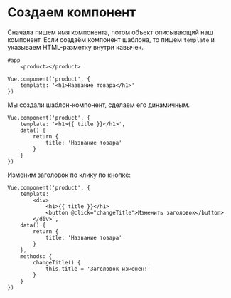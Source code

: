 # Создаем компонент
Сначала пишем имя компонента, потом объект описывающий наш компонент. Если создаём компонент шаблона, то пишем `template` и указываем HTML-разметку внутри кавычек.

    #app
        <product></product>

    Vue.component('product', {
        template: '<h1>Название товара</h1>'
    })

Мы создали шаблон-компонент, сделаем его динамичным.

    Vue.component('product', {
        template: '<h1>{{ title }}</h1>',
        data() {
            return {
                title: 'Название товара'
            }
        }
    })

Изменим заголовок по клику по кнопке:

    Vue.component('product', {
        template: `
            <div>
                <h1>{{ title }}</h1>
                <button @click="changeTitle">Изменить заголовок</button>
            </div>`,
        data() {
            return {
                title: 'Название товара'
            }
        },
        methods: {
            changeTitle() {
                this.title = 'Заголовок изменён!'
            }
        }
    })
